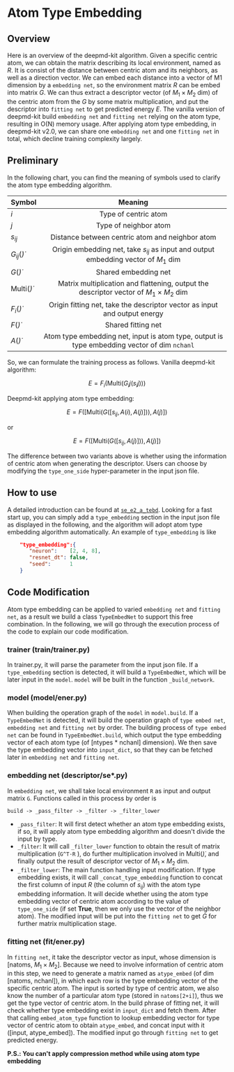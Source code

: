 # Atom Type Embedding
## Overview
Here is an overview of the deepmd-kit algorithm. Given a specific centric atom, we can obtain the matrix describing its local environment, named as $R$. It is consist of the distance between centric atom and its neighbors, as well as a direction vector. We can embed each distance into a vector of M1 dimension by a `embedding net`, so the environment matrix $R$ can be embed into matrix $G$. We can thus extract a descriptor vector (of $M_1 \times M_2$ dim) of the centric atom from the $G$ by some matrix multiplication, and put the descriptor into `fitting net` to get predicted energy $E$. The vanilla version of deepmd-kit build `embedding net` and `fitting net` relying on the atom type, resulting in O(N) memory usage. After applying atom type embedding, in deepmd-kit v2.0, we can share one `embedding net` and one `fitting net` in total, which decline training complexity largely. 

## Preliminary
In the following chart, you can find the meaning of symbols used to clarify the atom type embedding algorithm.

|Symbol| Meaning|
|---| :---:|
|$i$| Type of centric atom|
|$j$| Type of neighbor atom|
|$s_{ij}$| Distance between centric atom and neighbor atom|
|$G_{ij}(\dot)$| Origin embedding net, take $s_{ij}$ as input and output embedding vector of $M_1$ dim|
|$G(\dot)$ | Shared embedding net|
|$\text{Multi}(\dot)$ | Matrix multiplication and flattening, output the descriptor vector of $M_1\times M_2$ dim|
|$F_i(\dot)$ | Origin fitting net, take the descriptor vector as input and output energy|
|$F(\dot)$ | Shared fitting net|
|$A(\dot)$ | Atom type embedding net, input is atom type, output is type embedding vector of dim `nchanl`|

So, we can formulate the training process as follows.
Vanilla deepmd-kit algorithm:

$$E = F_i( \text{Multi}( G_ij( s_ij ) ) )$$

Deepmd-kit applying atom type embedding:

$$E = F( [ \text{Multi}( G( [s_{ij}, A(i), A(j)] ) ), A(j)] )$$

or 

$$E = F( [ \text{Multi}( G( [s_{ij}, A(j)] ) ), A(j)] )$$

The difference between two variants above is whether using the information of centric atom when generating the descriptor. Users can choose by modifying the `type_one_side` hyper-parameter in the input json file.

## How to use
A detailed introduction can be found at [`se_e2_a_tebd`](../train-se-e2-a-tebd.md). Looking for a fast start up, you can simply add a `type_embedding` section in the input json file as displayed in the following, and the algorithm will adopt atom type embedding algorithm automatically.
An example of `type_embedding` is like
```json
    "type_embedding":{
       "neuron":    [2, 4, 8],
       "resnet_dt": false,
       "seed":      1
    }
```


## Code Modification
Atom type embedding can be applied to varied `embedding net` and `fitting net`, as a result we build a class `TypeEmbedNet` to support this free combination. In the following, we will go through the execution process of the code to explain our code modification.

### trainer (train/trainer.py)
In trainer.py, it will parse the parameter from the input json file. If a `type_embedding` section is detected, it will build a `TypeEmbedNet`, which will be later input in the `model`. `model` will be built in the function `_build_network`.
### model (model/ener.py)
When building the operation graph of the `model` in `model.build`. If a `TypeEmbedNet` is detected, it will build the operation graph of `type embed net`, `embedding net` and `fitting net` by order. The building process of `type embed net` can be found in `TypeEmbedNet.build`, which output the type embedding vector of each atom type (of [ntypes * nchanl] dimension). We then save the type embedding vector into `input_dict`, so that they can be fetched later in `embedding net` and `fitting net`.
### embedding net (descriptor/se*.py)
In `embedding net`, we shall take local environment `R` as input and output matrix `G`. Functions called in this process by order is 
```
build -> _pass_filter -> _filter -> _filter_lower 
```
* `_pass_filter`: It will first detect whether an atom type embedding exists, if so, it will apply atom type embedding algorithm and doesn't divide the input by type.
* `_filter`: It will call `_filter_lower` function to obtain the result of matrix multiplication (`G^T·R` ), do further multiplication involved in $\text{Multi}(\dot)$, and finally output the result of descriptor vector of $M_1 \times M_2$ dim.
* `_filter_lower`: The main function handling input modification. If type embedding exists, it will call `_concat_type_embedding` function to concat the first column of input $R$ (the column of $s_{ij}$) with the atom type embedding information. It will decide whether using the atom type embedding vector of centric atom according to the value of `type_one_side` (if set **True**, then we only use the vector of the neighbor atom). The modified input will be put into the `fitting net` to get $G$ for further matrix multiplication stage.

### fitting net (fit/ener.py)
In `fitting net`, it take the descriptor vector as input, whose dimension is [natoms, $M_1\times M_2$]. Because we need to involve information of centric atom in this step, we need to generate a matrix named as `atype_embed` (of dim [natoms, nchanl]), in which each row is the type embedding vector of the specific centric atom. The input is sorted by type of centric atom, we also know the number of a particular atom type (stored in `natoms[2+i]`), thus we get the type vector of centric atom. In the build phrase of fitting net, it will check whether type embedding exist in `input_dict` and fetch them. After that calling `embed_atom_type` function to lookup embedding vector for type vector of centric atom to obtain `atype_embed`, and concat input with it ([input, atype_embed]). The modified input go through `fitting net` to get predicted energy.


**P.S.: You can't apply compression method while using atom type embedding**
